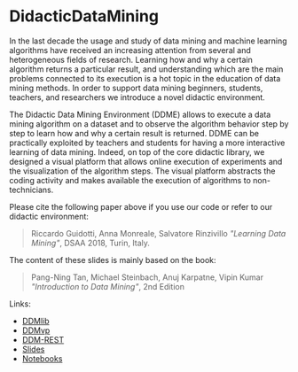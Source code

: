 # DidacticDataMining
In the last decade the usage and study of data mining and machine learning algorithms have received an increasing attention from several and heterogeneous fields of research. Learning how and why a certain algorithm returns a particular result, and understanding which are the main problems connected to its execution is a hot topic in the education of data mining methods. In order to support data mining beginners, students, teachers, and researchers we introduce a novel didactic environment. 

The Didactic Data Mining Environment (DDME) allows to execute a data mining algorithm on a dataset and to observe the algorithm behavior step by step to learn how and why a certain result is returned. DDME can be practically exploited by teachers and students for having a more interactive learning of data mining. Indeed, on top of the core didactic library, we designed a visual platform that allows online execution of experiments and the visualization of the algorithm steps. The visual platform abstracts the coding activity and makes available the execution of algorithms to non-technicians.

Please cite the following paper above if you use our code or refer to our didactic environment:
> Riccardo Guidotti, Anna Monreale, Salvatore Rinzivillo *"Learning Data Mining"*, DSAA 2018, Turin, Italy.

The content of these slides is mainly based on the book: 
> Pang-Ning Tan, Michael Steinbach, Anuj Karpatne, Vipin Kumar *"Introduction to Data Mining"*, 2nd Edition

Links:
* [DDMlib](https://github.com/riccotti/DidacticDataMining)
* [DDMvp](https://kdd.isti.cnr.it/ddm/)
* [DDM-REST](https://github.com/rinziv/DDM)
* [Slides](https://github.com/riccotti/DidacticDataMining/tree/master/slides)
* [Notebooks](https://github.com/riccotti/DidacticDataMining/tree/master/notebooks)
